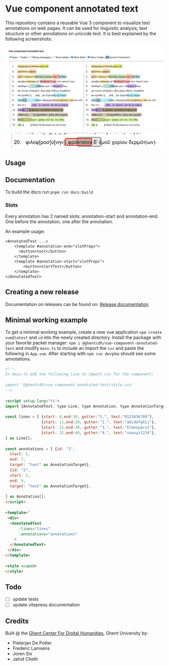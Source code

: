 # Vue component annotated text

This repository contains a reusable Vue 3 component to visualize text annotations on web pages. It can be used for linguistic analysis, text structure or other annotations on unicode text. It is best explained by the following screenshots:

![Annotations](_media/annotations.png)

![Edit](_media/editAnnotation.png)

## Usage

## Documentation

To build the docs run `pnpm run docs:build`
 

### Slots

Every annotation has 2 named slots: annotation-start and annotation-end. One before the annotation, one after the annotation.

An example usage:
```vue
<AnnotatedText ...>
    <template #annotation-end="slotProps">
      <button>test</button>
    </template>
    <template #annotation-start="slotProps">
        <button>startTest</button>
    </template>
</AnnotatedText>
```

 

## Creating a new release

Documentation on releases can be found on: [Release documentation](https://ghentcdh.github.io/vue_component_annotated_text/release/)

## Minimal working example

To get a minimal working example, create a new vue application `npm create vue@latest` and `cd` into the newly created directory. Install the package with your favorite packet manager:  `npm i @ghentcdh/vue-component-annotated-text` and modify `main.ts` to include an import the `css` and paste the following in `App.vue`. After starting with `npm run dev`you should see some annotations.

````html
<!-- 
In main.ts add the following line to import css for the component:

import '@ghentcdh/vue-component-annotated-text/style.css'
-->

<script setup lang="ts">
import {AnnotatedText, type Line, type Annotation, type AnnotationTarget} from '@ghentcdh/vue-component-annotated-text';

const lines = [ {start: 0,end:10, gutter:"1.", text:"0123456789"},
                {start: 11,end:20, gutter:"2.", text:"abcdefghij"},
                {start: 21,end:30, gutter:"3.", text:"klmnopqrst"},
                {start: 31,end:40, gutter:"4.", text:"uvwxyz1234"},
] as Line[];

const annotations = [ {id: "1",
  start: 1,
  end: 7,
  target: "text" as AnnotationTarget},
  {id: "2",
  start: 2,
  end: 9,
  target: "text" as AnnotationTarget},

] as Annotation[];
</script>

<template>˜
 <div>
  <AnnotatedText
      :lines="lines"
      :annotations="annotations"
    >
  </AnnotatedText>
 </div>
</template>

<style scoped>
</style>
````

## Todo

- [ ] update tests
- [ ] update vitepress documentation

## Credits

Built @ the [Ghent Center For Digital Humanities](https://www.ghentcdh.ugent.be/), Ghent University by:

* Pieterjan De Potter
* Frederic Lamsens
* Joren Six
* Jahid Chetti
